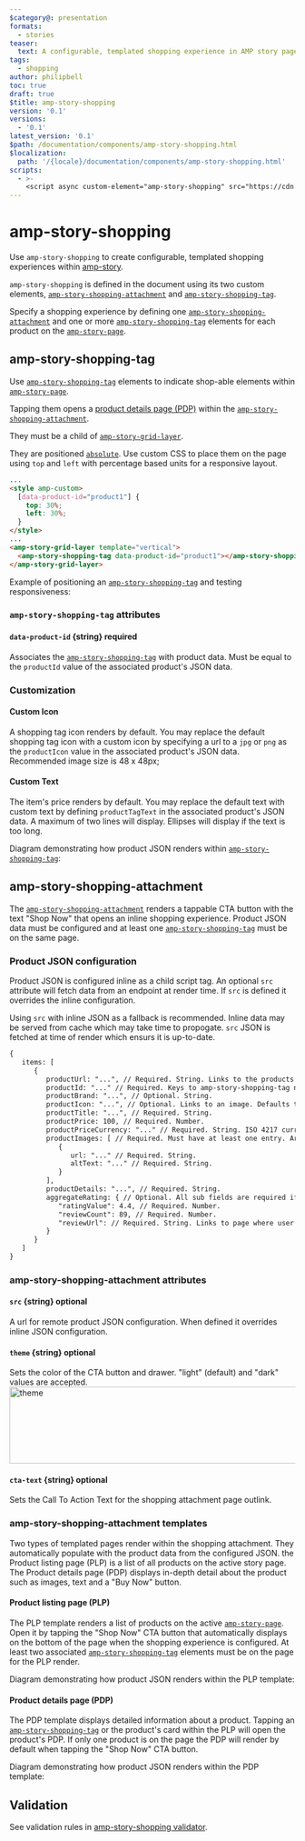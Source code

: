 ```yaml
---
$category@: presentation
formats:
  - stories
teaser:
  text: A configurable, templated shopping experience in AMP story pages.
tags:
  - shopping
author: philipbell
toc: true
draft: true
$title: amp-story-shopping
version: '0.1'
versions:
  - '0.1'
latest_version: '0.1'
$path: /documentation/components/amp-story-shopping.html
$localization:
  path: '/{locale}/documentation/components/amp-story-shopping.html'
scripts:
  - >-
    <script async custom-element="amp-story-shopping" src="https://cdn.ampproject.org/v0/amp-story-shopping-0.1.js"></script>
---
```


# amp-story-shopping

<amp-img alt="An example of amp story shopping tag in each type of configuration" src="https://user-images.githubusercontent.com/3860311/152416815-61a63a88-76c0-4ae8-9300-a7ad277dbe7a.jpg" layout="intrinsic" width="806" height="428">

Use `amp-story-shopping` to create configurable, templated shopping experiences within [amp-story](https://amp.dev/documentation/components/amp-story/?format=stories).

`amp-story-shopping` is defined in the document using its two custom elements, [`amp-story-shopping-attachment`](#amp-story-shopping-attachment) and [`amp-story-shopping-tag`](#amp-story-shopping-tag).

Specify a shopping experience by defining one [`amp-story-shopping-attachment`](#amp-story-shopping-attachment) and one or more [`amp-story-shopping-tag`](#amp-story-shopping-tag) elements for each product on the [`amp-story-page`](https://amp.dev/documentation/components/amp-story-page/?format=stories).

## amp-story-shopping-tag

<amp-img alt="An example of amp-story-shopping-tag in each type of configuration" src="https://user-images.githubusercontent.com/3860311/155754637-3403a9dd-c4c9-44f3-ad6d-e4d166d30ad2.gif" layout="intrinsic" width="844" height="102">

Use [`amp-story-shopping-tag`](#amp-story-shopping-tag) elements to indicate shop-able elements within [`amp-story-page`](https://amp.dev/documentation/components/amp-story-page/?format=stories).

Tapping them opens a [product details page (PDP)](<#product-details-page-(PDP)>) within the [`amp-story-shopping-attachment`](#amp-story-shopping-attachment).

They must be a child of [`amp-story-grid-layer`](https://amp.dev/documentation/components/amp-story-grid-layer/).

They are positioned [`absolute`](https://developer.mozilla.org/en-US/docs/Web/CSS/position#values). Use custom CSS to place them on the page using `top` and `left` with percentage based units for a responsive layout.

```html
...
<style amp-custom>
  [data-product-id="product1"] {
    top: 30%;
    left: 30%;
  }
</style>
...
<amp-story-grid-layer template="vertical">
  <amp-story-shopping-tag data-product-id="product1"></amp-story-shopping-tag>
</amp-story-grid-layer>
```

Example of positioning an [`amp-story-shopping-tag`](#amp-story-shopping-tag) and testing responsiveness:
<amp-img alt="An example of positioning an `amp-story-shopping-tag` and teseting responsiveness" src="https://user-images.githubusercontent.com/3860311/155751130-558b5ab6-1db3-4ca7-b913-4be4761fdb29.gif" layout="intrinsic" width="840" height="543">

### `amp-story-shopping-tag` attributes

#### `data-product-id` {string} required

Associates the [`amp-story-shopping-tag`](#amp-story-shopping-tag) with product data.
Must be equal to the `productId` value of the associated product's JSON data.

### Customization

#### Custom Icon

<amp-img alt="An example of a custom icon in an amp story shopping tag" src="https://user-images.githubusercontent.com/3860311/155755923-92261f23-0e23-4ec7-9d6c-c1c7b62882d7.png" layout="intrinsic" width="129" height="46">

A shopping tag icon renders by default.
You may replace the default shopping tag icon with a custom icon by specifying a url to a `jpg` or `png` as the `productIcon` value in the associated product's JSON data.
Recommended image size is 48 x 48px;

#### Custom Text

<amp-img alt="An example of custom text in amp story shopping tag" src="https://user-images.githubusercontent.com/3860311/155756003-4f4b9967-d40d-452e-99f2-ca445ac65a3b.png" layout="intrinsic" width="182" height="54">

The item's price renders by default.
You may replace the default text with custom text by defining `productTagText` in the associated product's JSON data.
A maximum of two lines will display.
Ellipses will display if the text is too long.

Diagram demonstrating how product JSON renders within [`amp-story-shopping-tag`](#amp-story-shopping-tag):
<amp-img alt="A diagram of product data rendering in amp story shopping tag" src="https://user-images.githubusercontent.com/3860311/155763007-92858806-44df-41fa-8804-f0767741e28a.jpg" layout="intrinsic" width="806" height="411">

## amp-story-shopping-attachment

<amp-img alt="An example of opening the attachment and navigating through an amp story shopping attachment" src="https://user-images.githubusercontent.com/3860311/155758474-3fa4e666-c1a9-44d3-bbf6-61dc3fe16498.gif" layout="intrinsic" width="338" height="548">

The [`amp-story-shopping-attachment`](#amp-story-shopping-attachment) renders a tappable CTA button with the text "Shop Now" that opens an inline shopping experience.
Product JSON data must be configured and at least one [`amp-story-shopping-tag`](#amp-story-shopping-tag) must be on the same page.

### Product JSON configuration

Product JSON is configured inline as a child script tag. An optional `src` attribute will fetch data from an endpoint at render time. If `src` is defined it overrides the inline configuration.

Using `src` with inline JSON as a fallback is recommended.
Inline data may be served from cache which may take time to propogate. `src` JSON is fetched at time of render which ensurs it is up-to-date.

```html
{
   items: [
      {
         productUrl: "...", // Required. String. Links to the products website.
         productId: "..." // Required. Keys to amp-story-shopping-tag nodes.
         productBrand: "...", // Optional. String.
         productIcon: "...", // Optional. Links to an image. Defaults to a shopping bag icon.
         productTitle: "...", // Required. String.
         productPrice: 100, // Required. Number.
         productPriceCurrency: "..." // Required. String. ISO 4217 currency code used to display the correct currency symbol.
         productImages: [ // Required. Must have at least one entry. Array of objects.
            {
               url: "..." // Required. String.
               altText: "..." // Required. String.
            }
         ],
         productDetails: "...", // Required. String.
         aggregateRating: { // Optional. All sub fields are required if defined.
            "ratingValue": 4.4, // Required. Number.
            "reviewCount": 89, // Required. Number.
            "reviewUrl": // Required. String. Links to page where user can read reviews.
         }
      }
   ]
}
```

### amp-story-shopping-attachment attributes

#### `src` {string} optional

A url for remote product JSON configuration. When defined it overrides inline JSON configuration.

#### `theme` {string} optional

Sets the color of the CTA button and drawer.
"light" (default) and "dark" values are accepted.
<img alt="theme" src="https://user-images.githubusercontent.com/3860311/161297644-f25837e0-82ec-4960-a219-edfaf7d09fd9.png"
layout="intrinsic" width="800" height="135">

#### `cta-text` {string} optional

Sets the Call To Action Text for the shopping attachment page outlink.

### amp-story-shopping-attachment templates

Two types of templated pages render within the shopping attachment. They automatically populate with the product data from the configured JSON. the Product listing page (PLP) is a list of all products on the active story page. The Product details page (PDP) displays in-depth detail about the product such as images, text and a "Buy Now" button.

#### Product listing page (PLP)

<amp-img alt="An example of a product listing page" src="https://user-images.githubusercontent.com/3860311/155760155-a27dfeed-0ae4-4e95-b043-cab1a47ec4e4.png" layout="intrinsic" width="335" height="547">

The PLP template renders a list of products on the active [`amp-story-page`](https://amp.dev/documentation/components/amp-story-page/?format=stories).
Open it by tapping the "Shop Now" CTA button that automatically displays on the bottom of the page when the shopping experience is configured.
At least two associated [`amp-story-shopping-tag`](#amp-story-shopping-tag) elements must be on the page for the PLP render.

Diagram demonstrating how product JSON renders within the PLP template:
<amp-img alt="A diagram of product data rendering in the PLP template" src="https://user-images.githubusercontent.com/3860311/160697611-f0e8cfd3-5470-4d0b-b24c-003b9ddec860.jpg" layout="intrinsic" width="806" height="633">

#### Product details page (PDP)

<amp-img alt="An example of a product details page" src="https://user-images.githubusercontent.com/3860311/161086888-9ac081c2-642d-466c-bf36-1ac6169ce764.png" layout="intrinsic" width="335" height="536">

The PDP template displays detailed information about a product.
Tapping an [`amp-story-shopping-tag`](#amp-story-shopping-tag) or the product's card within the PLP will open the product's PDP.
If only one product is on the page the PDP will render by default when tapping the "Shop Now" CTA button.

Diagram demonstrating how product JSON renders within the PDP template:
<amp-img alt="A diagram of product data rendering in the PDP template" src="https://user-images.githubusercontent.com/3860311/160697640-44bb55c5-3e26-48fd-b2ae-d16a05f71038.jpg" layout="intrinsic" width="806" height="425">

## Validation

See validation rules in [amp-story-shopping validator](https://github.com/ampproject/amphtml/blob/main/extensions/amp-story-shopping/validator-amp-story-shopping.protoascii).
